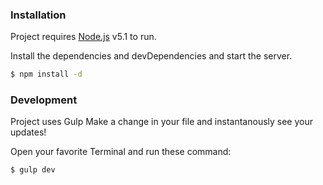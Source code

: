 ### Installation

Project requires [Node.js](https://nodejs.org/) v5.1 to run.

Install the dependencies and devDependencies and start the server.

```sh
$ npm install -d
```


### Development

Project uses Gulp
Make a change in your file and instantanously see your updates!

Open your favorite Terminal and run these command:

```sh
$ gulp dev
```